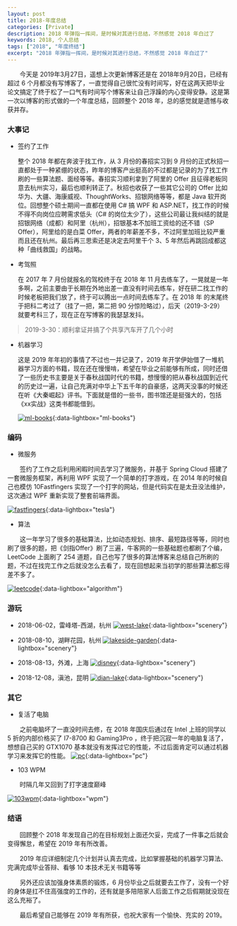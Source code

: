 ```yaml
---
layout: post
title: 2018-年度总结
categories: [Private]
description: 2018 年弹指一挥间，是时候对其进行总结，不然感觉 2018 年白过了
keywords: 2018, 个人总结
tags: ["2018", "年度终结"]
excerpt: "2018 年弹指一挥间，是时候对其进行总结，不然感觉 2018 年白过了"
---
```


　　今天是 2019年3月27日，遥想上次更新博客还是在 2018年9月20日，已经有超过 6 个月都没有写博客了，一直觉得自己很忙没有时间写，好在这两天把毕业论文搞定了终于松了一口气有时间写个博客来让自己浮躁的内心变得安静。这是第一次以博客的形式做的一个年度总结，回顾整个 2018 年，总的感觉就是遗憾与收获并存。

### 大事记
* 签约了工作

    整个 2018 年都在奔波于找工作，从 3 月份的春招实习到 9 月份的正式秋招一直都处于一种紧绷的状态，昨年的博客产出挺高的不过都是记录的为了找工作刷的一些算法题、面经等等。春招实习顺利拿到了阿里的 Offer 且征得老板同意去杭州实习，最后也顺利转正了。秋招也收获了一些其它公司的 Offer 比如 华为、大疆、海康威视、ThoughtWorks、招银网络等等，都是 Java 软开岗位。回想整个硕士期间一直都在使用 C# 搞 WPF 和 ASP.NET，找工作的时候不得不向岗位应聘需求低头（C# 的岗位太少了），这些公司最让我纠结的就是招银网络（成都）和阿里（杭州），招银基本不加班工资给的还不错（SP Offer），阿里给的是白菜 Offer，两者的年薪差不多，不过阿里加班比较严重而且还在杭州。最后再三思索还是决定去阿里干个 3、5 年然后再跳回成都这种「曲线救国」的战略。

* 考驾照

    在 2017 年 7 月份就报名的驾校终于在 2018 年 11 月去练车了，一晃就是一年多啊，之前主要由于长期在外地出差一直没有时间去练车，好在研二找工作的时候老板把我们放了，终于可以腾出一点时间去练车了。在 2018 年 的末尾终于把科二考过了（挂了一把，第二把 90 分惊险略过），后天（2019-3-29）就要考科三了，现在正在写博客的我瑟瑟发抖。

> 2019-3-30：顺利拿证并搞了个共享汽车开了几个小时

* 机器学习

    这是 2019 年年初的事情了不过也一并记录了，2019 年开学伊始借了一堆机器学习方面的书籍，现在还在慢慢啃，希望在毕业之前能够有所成，同时还借了一些历史书主要是关于春秋战国时代的书籍，想慢慢的把从春秋战国到近代的历史过一遍，让自己充满对中华上下五千年的自豪感，这两天没事的时候还在听《大秦崛起》评书。下面就是借的一些书，图书馆还是挺强大的，包括《xx实战》这类书都能借到。

    [![ml-books][img1]][img1]{:data-lightbox="ml-books"}



### 编码
* 微服务

　　签约了工作之后利用闲暇时间去学习了微服务，并基于 Spring Cloud 搭建了一套微服务框架，再利用 WPF 实现了一个简单的打字游戏，在 2014 年的时候自己也模仿 10Fastfingers 实现了一个打字的网站，但是代码实在是太丑没法维护，这次通过 WPF 重新实现了整套前端界面。

[![fastfingers][img6]][img6]{:data-lightbox="tesla"}

* 算法

　　这一年学习了很多的基础算法，比如动态规划、排序、最短路径等等，同时也刷了很多的题，把《剑指Offer》刷了三遍，牛客网的一些基础题也都刷了个编，LeetCode 上面刷了 254 道题，自己也写了很多的算法博客来总结自己所刷的题，不过在找完工作之后就没怎么去看了，现在回想起来当初学的那些算法都忘得差不多了。

[![leetcode][img8]][img6]{:data-lightbox="algorithm"}

### 游玩
* 2018-06-02，雷峰塔-西湖，杭州
    [![west-lake][img2]][img2]{:data-lightbox="scenery"}

* 2018-08-10，湖畔花园，杭州
    [![lakeside-garden][img3]][img3]{:data-lightbox="scenery"}

* 2018-08-13，外滩，上海
    [![disney][img11]][img11]{:data-lightbox="scenery"}

* 2018-12-08，滇池，昆明
    [![dian-lake][img5]][img5]{:data-lightbox="scenery"}

### 其它
* 复活了电脑

　　之前电脑坏了一直没时间去修，在 2018 年国庆后通过在 Intel 上班的同学以 5 折的内部价格买了 I7-8700 和 Gaming3Pro ，终于把沉寂一年的电脑复活了，想想自己买的 GTX1070 基本就没有发挥过它的性能，不过后面肯定可以通过机器学习来发挥它的性能。
   [![pc][img9]][img9]{:data-lightbox="pc"}

* 103 WPM

　　时隔几年又回到了打字速度巅峰

   [![103wpm][img10]][img10]{:data-lightbox="wpm"}


### 结语
　　回顾整个 2018 年发现自己的在目标规划上面还欠妥，完成了一件事之后就会变得懈怠，希望在 2019 年有所改善。

　　2019 年应详细制定几个计划并认真去完成，比如掌握基础的机器学习算法、完满完成毕业答辩、看够 10 本技术无关书籍等等

　　另外还应该加强身体素质的锻炼，6 月份毕业之后就要去工作了，没有一个好的身体是扛不住高强度的工作的，还有就是多陪陪家人后面工作之后假期就没现在这么充裕了。

　　最后希望自己能够在 2019 年有所获，也祝大家有一个愉快、充实的 2019。

[img1]: /images/post/essay/ml-books.jpg
[img2]: /images/post/essay/west-lake.jpg
[img3]: /images/post/essay/lakeside-garden.jpg
[img4]: /images/post/essay/disney.jpg
[img5]: /images/post/essay/dian-lake.jpg
[img6]: /images/post/essay/fastfingers.jpg
[img7]: /images/post/essay/tesla-wpf-login.jpg
[img8]: /images/post/essay/leetcode-session.jpg
[img9]: /images/post/essay/my-pc.jpg
[img10]: /images/post/essay/103-wpm.jpg
[img11]: /images/post/essay/shanghai.jpg
